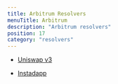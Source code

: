 ```yaml
---
title: Arbitrum Resolvers
menuTitle: Arbitrum
description: "Arbitrum resolvers"
position: 17
category: "resolvers"
---
```


* [Uniswap v3](/resolvers/arbitrum/uniswap) 

* [Instadapp](/resolvers/arbitrum/instadapp)


